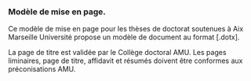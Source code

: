 ### Modèle de mise en page.
Ce modèle de mise en page pour les thèses de doctorat soutenues à Aix Marseille Université propose un modèle de document au format [.dotx].

La page de titre est validée par le Collège doctoral AMU. Les pages liminaires, page de titre, affidavit et résumés doivent être conformes aux préconisations AMU.
